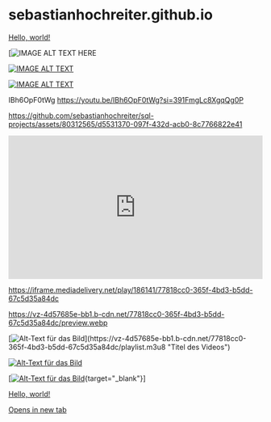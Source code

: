 # sebastianhochreiter.github.io


<a href="http://example.com/" target="_blank">Hello, world!</a>

[![IMAGE ALT TEXT HERE](https://img.youtube.com/vi/IBh6OpF0tWg)

[![IMAGE ALT TEXT](http://img.youtube.com/vi/IBh6OpF0tWg/0.jpg)](http://www.youtube.com/watch?v=IBh6OpF0tWg "Video Title")

[![IMAGE ALT TEXT](http://img.youtube.com/vi/IBh6OpF0tWg/maxresdefault.jpg)](http://www.youtube.com/watch?v=IBh6OpF0tWg "Video Title")

IBh6OpF0tWg
https://youtu.be/IBh6OpF0tWg?si=391FmgLc8XgqQg0P


https://github.com/sebastianhochreiter/sql-projects/assets/80312565/d5531370-097f-432d-acb0-8c7766822e41

<div style="position:relative;padding-top:56.25%;"><iframe src="https://iframe.mediadelivery.net/embed/186141/77818cc0-365f-4bd3-b5dd-67c5d35a84dc?autoplay=false&loop=false&muted=false&preload=true&responsive=true" loading="lazy" style="border:0;position:absolute;top:0;height:100%;width:100%;" allow="accelerometer;gyroscope;autoplay;encrypted-media;picture-in-picture;" allowfullscreen="true"></iframe></div>

https://iframe.mediadelivery.net/play/186141/77818cc0-365f-4bd3-b5dd-67c5d35a84dc


https://vz-4d57685e-bb1.b-cdn.net/77818cc0-365f-4bd3-b5dd-67c5d35a84dc/preview.webp

[![Alt-Text für das Bild]([https://vz-4d57685e-bb1.b-cdn.net/77818cc0-365f-4bd3-b5dd-67c5d35a84dc/thumbnail_22ffabdb.jpg](https://vz-4d57685e-bb1.b-cdn.net/77818cc0-365f-4bd3-b5dd-67c5d35a84dc/thumbnail_22ffabdb.jpg))](https://vz-4d57685e-bb1.b-cdn.net/77818cc0-365f-4bd3-b5dd-67c5d35a84dc/playlist.m3u8 "Titel des Videos")

[![Alt-Text für das Bild](https://vz-4d57685e-bb1.b-cdn.net/77818cc0-365f-4bd3-b5dd-67c5d35a84dc/thumbnail_22ffabdb.jpg)](https://iframe.mediadelivery.net/play/186141/77818cc0-365f-4bd3-b5dd-67c5d35a84dc "Titel des Videos")

[[![Alt-Text für das Bild](https://img.youtube.com/vi/IBh6OpF0tWg/maxresdefault.jpg)](https://www.youtube.com/watch?v=IBh6OpF0tWg "Titel des Videos"){target="_blank"}]

<a href="http://example.com/" target="_blank">Hello, world!</a>

<a href="placeholder.com" target="_blank">Opens in new tab</a>


